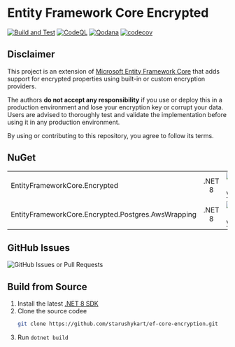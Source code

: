 # Entity Framework Core Encrypted

[![Build and Test](https://github.com/starushykart/ef-core-encryption/actions/workflows/build-and-test.yml/badge.svg)](https://github.com/starushykart/ef-core-encryption/actions/workflows/build-and-test.yml)
[![CodeQL](https://github.com/starushykart/ef-core-encryption/actions/workflows/github-code-scanning/codeql/badge.svg)](https://github.com/starushykart/ef-core-encryption/actions/workflows/github-code-scanning/codeql)
[![Qodana](https://github.com/starushykart/ef-core-encryption/actions/workflows/code_quality.yml/badge.svg)](https://github.com/starushykart/ef-core-encryption/actions/workflows/code_quality.yml)
[![codecov](https://codecov.io/github/starushykart/ef-core-encryption/graph/badge.svg?token=C1JOFN38GC)](https://codecov.io/github/starushykart/ef-core-encryption)

## Disclaimer
This project is an extension of [Microsoft Entity Framework Core](https://github.com/aspnet/EntityFrameworkCore) that adds support for encrypted properties using built-in or custom encryption providers.  
  
The authors **do not accept any responsibility** if you use or deploy this in a production environment and lose your encryption key or corrupt your data. Users are advised to thoroughly test and validate the implementation before using it in any production environment.
  
By using or contributing to this repository, you agree to follow its terms.

## NuGet
|                                                    |      |                                                                                                                                                                                         |                                                                                                                                                                                             |
|----------------------------------------------------|:----:|----------------------------------------------------------------------------------------------------------------------------------------------------------------------------------------:|--------------------------------------------------------------------------------------------------------------------------------------------------------------------------------------------:|
| EntityFrameworkCore.Encrypted                      |.NET 8| [![NuGet Version](https://img.shields.io/nuget/v/EntityFrameworkCore.Encrypted)](https://www.nuget.org/packages/EntityFrameworkCore.Encrypted)                                          | [![NuGet Downloads](https://img.shields.io/nuget/dt/EntityFrameworkCore.Encrypted)](https://www.nuget.org/packages/EntityFrameworkCore.Encrypted)                                           |
| EntityFrameworkCore.Encrypted.Postgres.AwsWrapping |.NET 8| [![NuGet Version](https://img.shields.io/nuget/v/EntityFrameworkCore.Encrypted.Postgres.AwsWrapping)](https://www.nuget.org/packages/EntityFrameworkCore.Encrypted.Postgres.AwsWrapping)| [![NuGet Downloads](https://img.shields.io/nuget/dt/EntityFrameworkCore.Encrypted.Postgres.AwsWrapping)](https://www.nuget.org/packages/EntityFrameworkCore.Encrypted.Postgres.AwsWrapping) |

## GitHub Issues
![GitHub Issues or Pull Requests](https://img.shields.io/github/issues-raw/starushykart/ef-core-encryption?link=https%3A%2F%2Fgithub.com%2Fstarushykart%2Fef-core-encryption%2Fissues%3Fq%3Dis%253Aopen%2Bis%253Aissue%2B)

## Build from Source

 1. Install the latest [.NET 8 SDK](https://dotnet.microsoft.com/en-us/download/dotnet/8.0)
 2. Clone the source codee<br/>
    ```bash
    git clone https://github.com/starushykart/ef-core-encryption.git
    ```
 3. Run `dotnet build`


